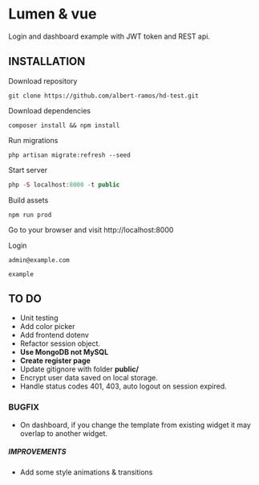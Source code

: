 # Lumen & vue

Login and dashboard example with JWT token and REST api.

## INSTALLATION

Download repository
```
git clone https://github.com/albert-ramos/hd-test.git
```

Download dependencies
```
composer install && npm install
```

Run migrations
```
php artisan migrate:refresh --seed
```

Start server
```php
php -S localhost:8000 -t public
```

Build assets
```
npm run prod
```

Go to your browser and visit
http://localhost:8000

Login
```
admin@example.com
```
```
example
```

## TO DO

- Unit testing
- Add color picker
- Add frontend dotenv
- Refactor session object.
- **Use MongoDB not MySQL**
- **Create register page**
- Update gitignore with folder **public/**
- Encrypt user data saved on local storage.
- Handle status codes 401, 403, auto logout on session expired.



### BUGFIX
- On dashboard, if you change the template from existing widget it may overlap to another widget.

##### IMPROVEMENTS
- Add some style animations & transitions